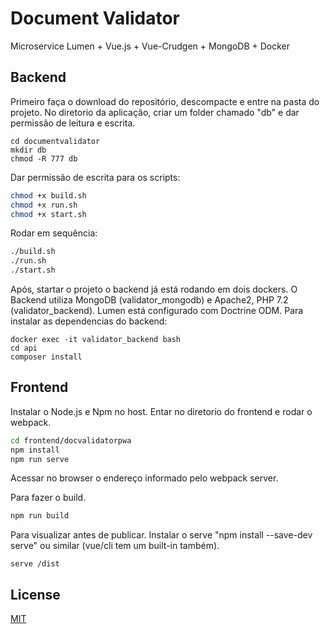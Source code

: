 # Document Validator
Microservice Lumen + Vue.js + Vue-Crudgen + MongoDB + Docker

## Backend 
Primeiro faça o download do repositório, descompacte e entre na pasta do projeto.
No diretorio da aplicação, criar um folder chamado "db" e dar permissão de leitura e escrita.

```
cd documentvalidator
mkdir db
chmod -R 777 db

```
Dar permissão de escrita para os scripts:

``` bash
chmod +x build.sh
chmod +x run.sh
chmod +x start.sh
```
Rodar em sequência:

```bash
./build.sh
./run.sh
./start.sh
```

Após, startar o projeto o backend já está rodando em dois dockers. O Backend utiliza MongoDB (validator_mongodb) e Apache2, PHP 7.2 (validator_backend). Lumen está configurado com Doctrine ODM.
Para instalar as dependencias do backend:

```
docker exec -it validator_backend bash
cd api
composer install 
```

## Frontend 
Instalar o Node.js e Npm no host.
Entar no diretorio do frontend e rodar o webpack.

```bash
cd frontend/docvalidatorpwa
npm install
npm run serve
```
Acessar no browser o endereço informado pelo webpack server.

Para fazer o build.

```bash
npm run build
```
Para visualizar antes de publicar. Instalar o serve "npm install --save-dev serve" ou similar (vue/cli tem um built-in também).

```
serve /dist
```

## License
[MIT](https://choosealicense.com/licenses/mit/)
